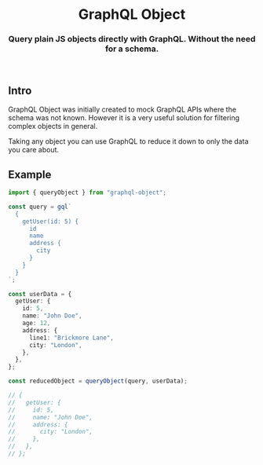 <div align="center">
  <h1>GraphQL Object</h1>
  <h3>Query plain JS objects directly with GraphQL. Without the need for a schema.</h3>
</div>

<br />

## Intro

GraphQL Object was initially created to mock GraphQL APIs where the schema was not known. However it is a very useful solution for filtering complex objects in general.

Taking any object you can use GraphQL to reduce it down to only the data you care about.

## Example

```ts
import { queryObject } from "graphql-object";

const query = gql`
  {
    getUser(id: 5) {
      id
      name
      address {
        city
      }
    }
  }
`;

const userData = {
  getUser: {
    id: 5,
    name: "John Doe",
    age: 12,
    address: {
      line1: "Brickmore Lane",
      city: "London",
    },
  },
};

const reducedObject = queryObject(query, userData);

// {
//   getUser: {
//     id: 5,
//     name: "John Doe",
//     address: {
//       city: "London",
//     },
//   },
// };
```
